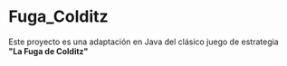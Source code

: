 # Fuga_Colditz
Este proyecto es una adaptación en Java del clásico juego de estrategia **"La Fuga de Colditz"**
